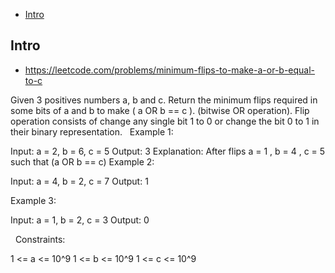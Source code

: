 - [Intro](#intro)

## Intro

- https://leetcode.com/problems/minimum-flips-to-make-a-or-b-equal-to-c

Given 3 positives numbers a, b and c. Return the minimum flips required in some bits of a and b to make ( a OR b == c ). (bitwise OR operation).
Flip operation consists of change any single bit 1 to 0 or change the bit 0 to 1 in their binary representation.
 
Example 1:


Input: a = 2, b = 6, c = 5
Output: 3
Explanation: After flips a = 1 , b = 4 , c = 5 such that (a OR b == c)
Example 2:

Input: a = 4, b = 2, c = 7
Output: 1

Example 3:

Input: a = 1, b = 2, c = 3
Output: 0

 
Constraints:

1 <= a <= 10^9
1 <= b <= 10^9
1 <= c <= 10^9
